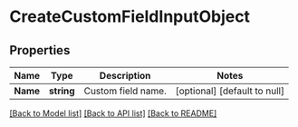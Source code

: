 # CreateCustomFieldInputObject

## Properties
Name | Type | Description | Notes
------------ | ------------- | ------------- | -------------
**Name** | **string** | Custom field name. | [optional] [default to null]

[[Back to Model list]](../README.md#documentation-for-models) [[Back to API list]](../README.md#documentation-for-api-endpoints) [[Back to README]](../README.md)



